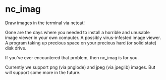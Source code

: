 # nc_imag

Draw images in the terminal via netcat!

Gone are the days where you needed to install a horrible and unusable image
viewer in your own computer. A possibly virus-infested image viewer. A program
taking up precious space on your precious hard (or solid state) disk drive.

If you've ever encountered that problem, then nc_imag is for you.

Currently we support png (via pnglode) and jpeg (via jpeglib) images. But will support some more in the
future.


